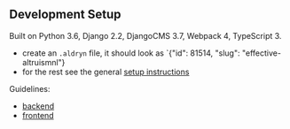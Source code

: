 Development Setup
-------------------------------------------------------------------------------
Built on Python 3.6, Django 2.2, DjangoCMS 3.7, Webpack 4, TypeScript 3.

- create an `.aldryn` file, it should look as `{"id": 81514, "slug": "effective-altruismnl"}
- for the rest see the general [setup instructions](https://gitlab.com/what-digital/djangocms-template/-/blob/divio/docs/setup-instruction.md)

Guidelines:
- [backend](https://gitlab.com/what-digital/djangocms-template/-/blob/master/docs/readme/backend.md)
- [frontend](https://gitlab.com/what-digital/djangocms-template/-/blob/master/docs/readme/frontend.md)
